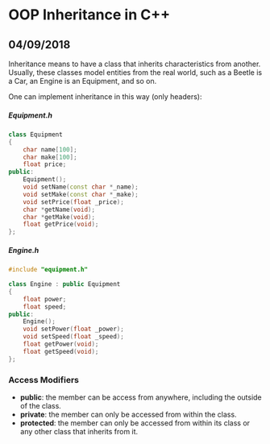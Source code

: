# OOP Inheritance in C++
## 04/09/2018

Inheritance means to have a class that inherits characteristics from another. Usually, these classes model entities from the real world, such as a Beetle is a Car, an Engine is an Equipment, and so on.

One can implement inheritance in this way (only headers):

##### Equipment.h

```C++
class Equipment
{
    char name[100];
    char make[100];
    float price;
public:
    Equipment();
    void setName(const char *_name);
    void setMake(const char *_make);
    void setPrice(float _price);
    char *getName(void);
    char *getMake(void);
    float getPrice(void);
};
```

##### Engine.h

```C++
#include "equipment.h"

class Engine : public Equipment
{
    float power;
    float speed;
public:
    Engine();
    void setPower(float _power);
    void setSpeed(float _speed);
    float getPower(void);
    float getSpeed(void);
};
```

### Access Modifiers

- **public**: the member can be access from anywhere, including the outside of the class.
- **private**: the member can only be accessed from within the class.
- **protected**: the member can only be accessed from within its class or any other class that inherits from it.
